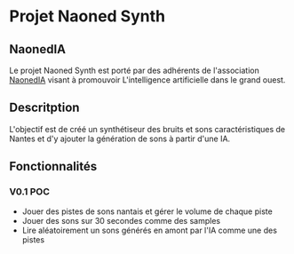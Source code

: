 # Projet Naoned Synth
## NaonedIA
Le projet Naoned Synth est porté par des adhérents de l'association [NaonedIA](http://naonedia.fr/) visant à promouvoir L'intelligence artificielle dans le grand ouest.

## Descritption

L'objectif est de créé un synthétiseur des bruits et sons caractéristiques de Nantes et d'y ajouter la génération de sons à partir d'une IA.

## Fonctionnalités

### V0.1 POC

* Jouer des pistes de sons nantais et gérer le volume de chaque piste
* Jouer des sons sur 30 secondes comme des samples
* Lire aléatoirement un sons générés en amont par l'IA comme une des pistes
